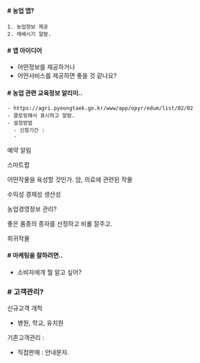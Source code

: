 #### # 농업 앱?
    1. 농업정보 제공
    2. 재배시기 알람.
#### # 앱 아이디어
  - 어떤정보를 제공하거나
  - 어떤서비스를 제공하면 좋을 것 같나요?

#### # 농업 관련 교육정보 알리미..
    - https://agri.pyeongtaek.go.kr/www/app/opyr/edum/list/02/02
    - 클로링해서 표시하고 알람. 
    - 설정방법
      - 신청기간 : 
      - 
예약 알림

스마트팝

어떤작물을 육성할 것인가.
암, 의료에 관련된 작물

수익성
경제성
생산성

농업경영정보 관리?

좋은 품종의 종자를 선정하고
비룔 잘주고.

희귀작물

#### # 마케팅을 잘하려면..
  - 소비자에개 뭘 알고 싶어?

### # 고객관리?

신규고객 개척
  - 병원, 학교, 유치원

기존고객관리 :
  - 직접판매 : 안내문자.
